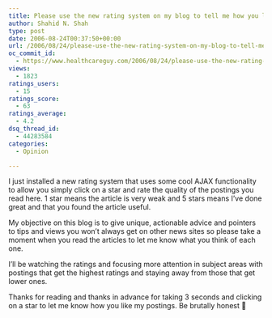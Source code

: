 ```yaml
---
title: Please use the new rating system on my blog to tell me how you like articles
author: Shahid N. Shah
type: post
date: 2006-08-24T00:37:50+00:00
url: /2006/08/24/please-use-the-new-rating-system-on-my-blog-to-tell-me-how-you-like-articles/
oc_commit_id:
  - https://www.healthcareguy.com/2006/08/24/please-use-the-new-rating-system-on-my-blog-to-tell-me-how-you-like-articles/1478769062
views:
  - 1823
ratings_users:
  - 15
ratings_score:
  - 63
ratings_average:
  - 4.2
dsq_thread_id:
  - 44283584
categories:
  - Opinion

---
```

I just installed a new rating system that uses some cool AJAX functionality to allow you simply click on a star and rate the quality of the postings you read here. 1 star means the article is very weak and 5 stars means I&#8217;ve done great and that you found the article useful.

My objective on this blog is to give unique, actionable advice and pointers to tips and views you won&#8217;t always get on other news sites so please take a moment when you read the articles to let me know what you think of each one.

I&#8217;ll be watching the ratings and focusing more attention in subject areas with postings that get the highest ratings and staying away from those that get lower ones.

Thanks for reading and thanks in advance for taking 3 seconds and clicking on a star to let me know how you like my postings. Be brutally honest 🙂